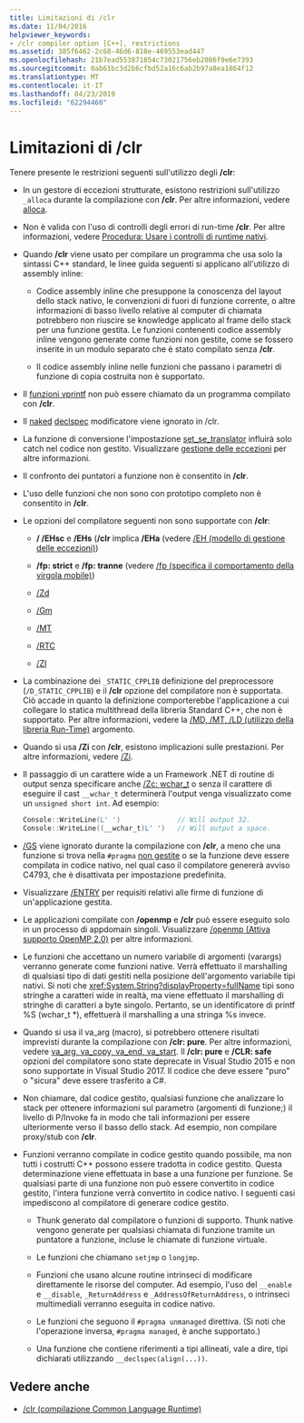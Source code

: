 ```yaml
---
title: Limitazioni di /clr
ms.date: 11/04/2016
helpviewer_keywords:
- /clr compiler option [C++], restrictions
ms.assetid: 385f6462-2c68-46d6-810e-469553ead447
ms.openlocfilehash: 21b7ead553871854c73021756eb2086f9e6e7393
ms.sourcegitcommit: 0ab61bc3d2b6cfbd52a16c6ab2b97a8ea1864f12
ms.translationtype: MT
ms.contentlocale: it-IT
ms.lasthandoff: 04/23/2019
ms.locfileid: "62294460"
---
```

# <a name="clr-restrictions"></a>Limitazioni di /clr

Tenere presente le restrizioni seguenti sull'utilizzo degli **/clr**:

- In un gestore di eccezioni strutturate, esistono restrizioni sull'utilizzo `_alloca` durante la compilazione con **/clr**. Per altre informazioni, vedere [alloca](../../c-runtime-library/reference/alloca.md).

- Non è valida con l'uso di controlli degli errori di run-time **/clr**. Per altre informazioni, vedere [Procedura: Usare i controlli di runtime nativi](/visualstudio/debugger/how-to-use-native-run-time-checks).

- Quando **/clr** viene usato per compilare un programma che usa solo la sintassi C++ standard, le linee guida seguenti si applicano all'utilizzo di assembly inline:

  - Codice assembly inline che presuppone la conoscenza del layout dello stack nativo, le convenzioni di fuori di funzione corrente, o altre informazioni di basso livello relative al computer di chiamata potrebbero non riuscire se knowledge applicato al frame dello stack per una funzione gestita. Le funzioni contenenti codice assembly inline vengono generate come funzioni non gestite, come se fossero inserite in un modulo separato che è stato compilato senza **/clr**.

  - Il codice assembly inline nelle funzioni che passano i parametri di funzione di copia costruita non è supportato.

- Il [funzioni vprintf](../../c-runtime-library/vprintf-functions.md) non può essere chiamato da un programma compilato con **/clr**.

- Il [naked](../../cpp/naked-cpp.md) [declspec](../../cpp/declspec.md) modificatore viene ignorato in /clr.

- La funzione di conversione l'impostazione [set_se_translator](../../c-runtime-library/reference/set-se-translator.md) influirà solo catch nel codice non gestito. Visualizzare [gestione delle eccezioni](../../extensions/exception-handling-cpp-component-extensions.md) per altre informazioni.

- Il confronto dei puntatori a funzione non è consentito in **/clr**.

- L'uso delle funzioni che non sono con prototipo completo non è consentito in **/clr**.

- Le opzioni del compilatore seguenti non sono supportate con **/clr**:

  - **/ /EHsc** e **/EHs** (**/clr** implica **/EHa** (vedere [/EH (modello di gestione delle eccezioni)](eh-exception-handling-model.md))

  - **/fp: strict** e **/fp: tranne** (vedere [/fp (specifica il comportamento della virgola mobile)](fp-specify-floating-point-behavior.md))

  - [/Zd](z7-zi-zi-debug-information-format.md)

  - [/Gm](gm-enable-minimal-rebuild.md)

  - [/MT](md-mt-ld-use-run-time-library.md)

  - [/RTC](rtc-run-time-error-checks.md)

  - [/ZI](z7-zi-zi-debug-information-format.md)

- La combinazione dei `_STATIC_CPPLIB` definizione del preprocessore (`/D_STATIC_CPPLIB`) e il **/clr** opzione del compilatore non è supportata. Ciò accade in quanto la definizione comporterebbe l'applicazione a cui collegare lo statica multithread della libreria Standard C++, che non è supportato. Per altre informazioni, vedere la [/MD, /MT, /LD (utilizzo della libreria Run-Time)](md-mt-ld-use-run-time-library.md) argomento.

- Quando si usa **/Zi** con **/clr**, esistono implicazioni sulle prestazioni. Per altre informazioni, vedere [/Zi](z7-zi-zi-debug-information-format.md).

- Il passaggio di un carattere wide a un Framework .NET di routine di output senza specificare anche [/Zc: wchar_t](zc-wchar-t-wchar-t-is-native-type.md) o senza il carattere di eseguire il cast `__wchar_t` determinerà l'output venga visualizzato come un `unsigned short int`. Ad esempio:

    ```cpp
    Console::WriteLine(L' ')              // Will output 32.
    Console::WriteLine((__wchar_t)L' ')   // Will output a space.
    ```

- [/GS](gs-buffer-security-check.md) viene ignorato durante la compilazione con **/clr**, a meno che una funzione si trova nella `#pragma` [non gestite](../../preprocessor/managed-unmanaged.md) o se la funzione deve essere compilata in codice nativo, nel qual caso il compilatore genererà avviso C4793, che è disattivata per impostazione predefinita.

- Visualizzare [/ENTRY](entry-entry-point-symbol.md) per requisiti relativi alle firme di funzione di un'applicazione gestita.

- Le applicazioni compilate con **/openmp** e **/clr** può essere eseguito solo in un processo di appdomain singoli.  Visualizzare [/openmp (Attiva supporto OpenMP 2.0)](openmp-enable-openmp-2-0-support.md) per altre informazioni.

- Le funzioni che accettano un numero variabile di argomenti (varargs) verranno generate come funzioni native. Verrà effettuato il marshalling di qualsiasi tipo di dati gestiti nella posizione dell'argomento variabile tipi nativi. Si noti che <xref:System.String?displayProperty=fullName> tipi sono stringhe a caratteri wide in realtà, ma viene effettuato il marshalling di stringhe di caratteri a byte singolo. Pertanto, se un identificatore di printf %S (wchar_t *), effettuerà il marshalling a una stringa %s invece.

- Quando si usa il va_arg (macro), si potrebbero ottenere risultati imprevisti durante la compilazione con **/clr: pure**. Per altre informazioni, vedere [va_arg, va_copy, va_end, va_start](../../c-runtime-library/reference/va-arg-va-copy-va-end-va-start.md). Il **/clr: pure** e **/CLR: safe** opzioni del compilatore sono state deprecate in Visual Studio 2015 e non sono supportate in Visual Studio 2017. Il codice che deve essere "puro" o "sicura" deve essere trasferito a C#.

- Non chiamare, dal codice gestito, qualsiasi funzione che analizzare lo stack per ottenere informazioni sul parametro (argomenti di funzione;) il livello di P/Invoke fa in modo che tali informazioni per essere ulteriormente verso il basso dello stack.  Ad esempio, non compilare proxy/stub con **/clr**.

- Funzioni verranno compilate in codice gestito quando possibile, ma non tutti i costrutti C++ possono essere tradotta in codice gestito.  Questa determinazione viene effettuata in base a una funzione per funzione. Se qualsiasi parte di una funzione non può essere convertito in codice gestito, l'intera funzione verrà convertito in codice nativo. I seguenti casi impediscono al compilatore di generare codice gestito.

  - Thunk generato dal compilatore o funzioni di supporto. Thunk native vengono generate per qualsiasi chiamata di funzione tramite un puntatore a funzione, incluse le chiamate di funzione virtuale.

  - Le funzioni che chiamano `setjmp` o `longjmp`.

  - Funzioni che usano alcune routine intrinseci di modificare direttamente le risorse del computer. Ad esempio, l'uso del `__enable` e `__disable`, `_ReturnAddress` e `_AddressOfReturnAddress`, o intrinseci multimediali verranno eseguita in codice nativo.

  - Le funzioni che seguono il `#pragma unmanaged` direttiva. (Si noti che l'operazione inversa, `#pragma managed`, è anche supportato.)

  - Una funzione che contiene riferimenti a tipi allineati, vale a dire, tipi dichiarati utilizzando `__declspec(align(...))`.

## <a name="see-also"></a>Vedere anche

- [/clr (compilazione Common Language Runtime)](clr-common-language-runtime-compilation.md)
